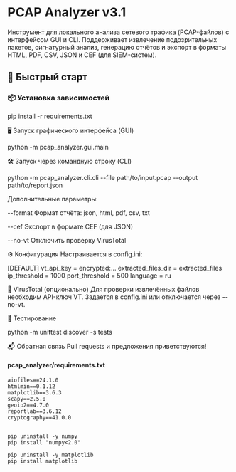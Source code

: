 # PCAP Analyzer v3.1

Инструмент для локального анализа сетевого трафика (PCAP-файлов) с интерфейсом GUI и CLI. Поддерживает извлечение подозрительных пакетов, сигнатурный анализ, генерацию отчётов и экспорт в форматы HTML, PDF, CSV, JSON и CEF (для SIEM-систем).

## 🚀 Быстрый старт

### 📦 Установка зависимостей

pip install -r requirements.txt

🖥 Запуск графического интерфейса (GUI)

python -m pcap_analyzer.gui.main

🛠 Запуск через командную строку (CLI)

python -m pcap_analyzer.cli.cli --file path/to/input.pcap --output path/to/report.json

Дополнительные параметры:

--format Формат отчёта: json, html, pdf, csv, txt

--cef Экспорт в формате CEF (для JSON)

--no-vt Отключить проверку VirusTotal

⚙️ Конфигурация
Настраивается в config.ini:

[DEFAULT]
vt_api_key = encrypted:...
extracted_files_dir = extracted_files
ip_threshold = 1000
port_threshold = 500
language = ru

🔐 VirusTotal (опционально)
Для проверки извлечённых файлов необходим API-ключ VT. Задается в config.ini или отключается через --no-vt.

🧪 Тестирование

python -m unittest discover -s tests

📬 Обратная связь
Pull requests и предложения приветствуются!


#### pcap_analyzer/requirements.txt
```plaintext
aiofiles==24.1.0
htmlmin==0.1.12
matplotlib==3.6.3
scapy==2.5.0
geoip2==4.7.0
reportlab==3.6.12
cryptography==41.0.0


pip uninstall -y numpy
pip install "numpy<2.0"

pip uninstall -y matplotlib
pip install matplotlib
